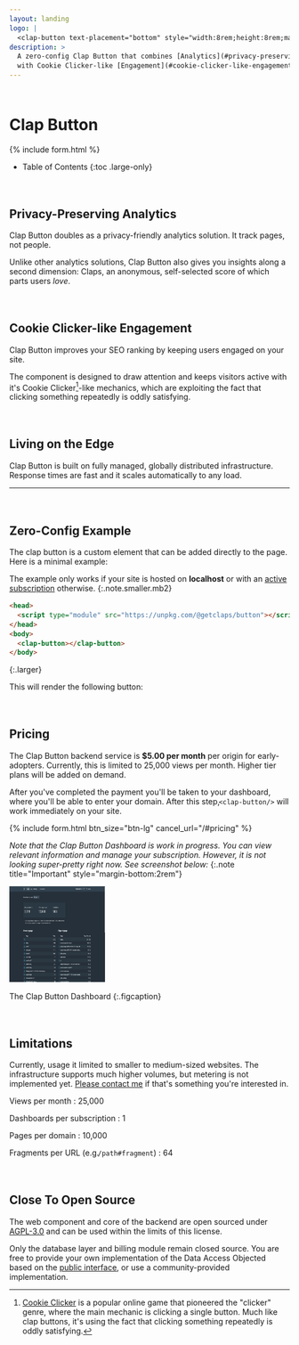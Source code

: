 ```yaml
---
layout: landing
logo: |
  <clap-button text-placement="bottom" style="width:8rem;height:8rem;margin:0 auto;font-size:1.2rem"></clap-button>
description: >
  A zero-config Clap Button that combines [Analytics](#privacy-preserving-analytics) 
  with Cookie Clicker-like [Engagement](#cookie-clicker-like-engagement).
---
```


# Clap Button

{% include form.html %}
<!--end_header-->

* Table of Contents
{:toc .large-only}

## Privacy-Preserving Analytics

Clap Button doubles as a privacy-friendly analytics solution. 
It track pages, not people.

Unlike other analytics solutions, Clap Button also gives you insights along a second dimension: 
Claps, an anonymous, self-selected score of which parts users _love_.


<!-- ## Built-In Spam Protection
{:.mt4}

<clap-button url="#built-in-spam-protection" text-placement="bottom" nowave></clap-button>

Clap button uses a simple _Proof of Work_ algorithm to add an additional barrier to automated scripts attempting to manipulate your clap scores. -->

## Cookie Clicker-like Engagement

Clap Button improves your SEO ranking by keeping users engaged on your site. 

The component is designed to draw attention and keeps visitors active with it's Cookie Clicker[^1]-like mechanics,
which are exploiting the fact that clicking something repeatedly is oddly satisfying.


## Living on the Edge

Clap Button is built on fully managed, globally distributed infrastructure. 
Response times are fast and it scales automatically to any load. 

***

## Zero-Config Example

The clap button is a custom element that can be added directly to the page. Here is a minimal example:

The example only works if your site is hosted on __localhost__ or with an [active subscription](#pricing) otherwise.
{:.note.smaller.mb2}

```html
<head>
  <script type="module" src="https://unpkg.com/@getclaps/button"></script>
</head>
<body>
  <clap-button></clap-button>
</body>
```
{:.larger}

This will render the following button:

<clap-button></clap-button>

## Pricing

The Clap Button backend service is __$5.00 per month__ per origin for early-adopters. 
Currently, this is limited to 25,000 views per month. Higher tier plans will be added on demand.

After you've completed the payment you'll be taken to your dashboard, where you'll be able to enter your domain. 
After this step, `<clap-button/>` will work immediately on your site. 

{% include form.html btn_size="btn-lg" cancel_url="/#pricing" %}

_Note that the Clap Button Dashboard is work in progress._
_You can view relevant information and manage your subscription._
_However, it is not looking super-pretty right now. See screenshot below:_
{:.note title="Important" style="margin-bottom:2rem"} 

<picture>
  <source srcset="assets/img/dashl.jpg" media="(prefers-color-scheme: dark)">
  <img src="assets/img/dashd.jpg" class="lead" alt="Logo" width="172" height="172">
</picture>

The Clap Button Dashboard
{:.figcaption}


## Limitations

Currently, usage it limited to smaller to medium-sized websites. 
The infrastructure supports much higher volumes, but metering is not implemented yet. 
[Please contact me](mailto:getclaps@qwtel.com) if that's something you're interested in.

<!-- Don't feel like typing an email to a human? [Subscribe to our newsletter](#subscribe) instead and get informed when high-volume plans arrive.
{:.note.smaller.mb2 title="Hey there!"} -->

Views per month
: 25,000

Dashboards per subscription
: 1

Pages per domain
: 10,000

Fragments per URL (e.g. `/path#fragment`)
: 64


## Close To Open Source

The web component and core of the backend are open sourced under [AGPL-3.0](licenses/AGPL-3.0.md) and can be used within the limits of this license.

Only the database layer and billing module remain closed source. You are free to provide your own implementation of the Data Access Objected based on the [public interface](https://github.com/getclaps/worker/blob/master/src/dao.ts), or use a community-provided implementation.

<!-- ## Config Example
{:.mt4}

Zero-Config doesn't mean no config is possible: Make it your own with the following options:

```html
<clap-button 
  url="#config-example" 
  text-placement="bottom" 
  style="--clap-button-color: gray"
  nowave 
></clap-button>
```
{:.larger}

<clap-button url="#config-example" text-placement="bottom" nowave style="--clap-button-color: gray"></clap-button> -->



[^1]: [Cookie Clicker](http://orteil.dashnet.org/cookieclicker/) is a popular online game that pioneered the "clicker" genre, where the main mechanic is clicking a single button. Much like clap buttons, it's using the fact that clicking something repeatedly is oddly satisfying.

[^2]: Note that claps will be deleted after 24 hours when they are hosted on localhost.


<style>
  .page > p { position: relative }
  .page > hr { margin: 4rem 0 }
  h1, h2, h3, .h1, .h2, .h3 { margin-top: 4rem }
  h4, h5, h6, .h4, .h5, .h6 { margin-top: 3rem }

  p code {
    display: inline-block;
    margin-left: -.5em;
  }

  @media (prefers-color-scheme: dark) { .lm-only { display: none!important } }
  @media (prefers-color-scheme: light) { .dm-only { display: none!important } }
  .dark-mode .lm-only { display: none!important }
  .dark-mode .dm-only { display: unset!important }
  .light-mode .dm-only { display: none!important }
  .light-mode .lm-only { display: unset!important }
</style>